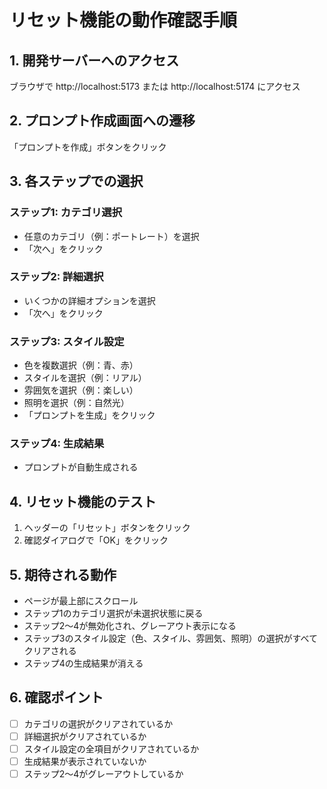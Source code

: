 # リセット機能の動作確認手順

## 1. 開発サーバーへのアクセス

ブラウザで http://localhost:5173 または http://localhost:5174 にアクセス

## 2. プロンプト作成画面への遷移

「プロンプトを作成」ボタンをクリック

## 3. 各ステップでの選択

### ステップ1: カテゴリ選択

- 任意のカテゴリ（例：ポートレート）を選択
- 「次へ」をクリック

### ステップ2: 詳細選択

- いくつかの詳細オプションを選択
- 「次へ」をクリック

### ステップ3: スタイル設定

- 色を複数選択（例：青、赤）
- スタイルを選択（例：リアル）
- 雰囲気を選択（例：楽しい）
- 照明を選択（例：自然光）
- 「プロンプトを生成」をクリック

### ステップ4: 生成結果

- プロンプトが自動生成される

## 4. リセット機能のテスト

1. ヘッダーの「リセット」ボタンをクリック
2. 確認ダイアログで「OK」をクリック

## 5. 期待される動作

- ページが最上部にスクロール
- ステップ1のカテゴリ選択が未選択状態に戻る
- ステップ2〜4が無効化され、グレーアウト表示になる
- ステップ3のスタイル設定（色、スタイル、雰囲気、照明）の選択がすべてクリアされる
- ステップ4の生成結果が消える

## 6. 確認ポイント

- [ ] カテゴリの選択がクリアされているか
- [ ] 詳細選択がクリアされているか
- [ ] スタイル設定の全項目がクリアされているか
- [ ] 生成結果が表示されていないか
- [ ] ステップ2〜4がグレーアウトしているか
